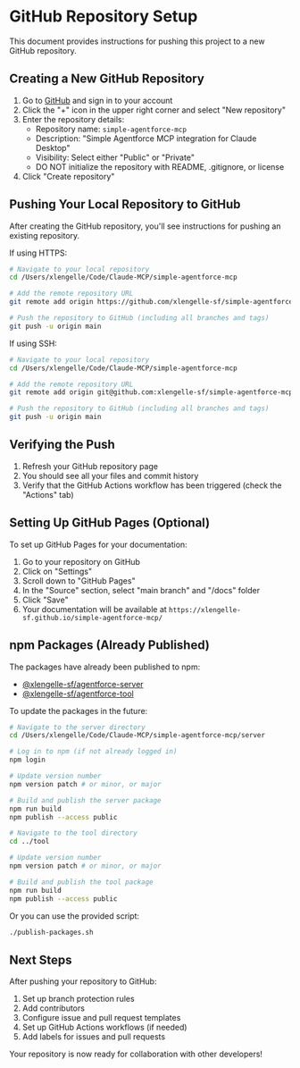# GitHub Repository Setup

This document provides instructions for pushing this project to a new GitHub repository.

## Creating a New GitHub Repository

1. Go to [GitHub](https://github.com/) and sign in to your account
2. Click the "+" icon in the upper right corner and select "New repository"
3. Enter the repository details:
   - Repository name: `simple-agentforce-mcp`
   - Description: "Simple Agentforce MCP integration for Claude Desktop"
   - Visibility: Select either "Public" or "Private"
   - DO NOT initialize the repository with README, .gitignore, or license
4. Click "Create repository"

## Pushing Your Local Repository to GitHub

After creating the GitHub repository, you'll see instructions for pushing an existing repository.

If using HTTPS:

```bash
# Navigate to your local repository
cd /Users/xlengelle/Code/Claude-MCP/simple-agentforce-mcp

# Add the remote repository URL
git remote add origin https://github.com/xlengelle-sf/simple-agentforce-mcp.git

# Push the repository to GitHub (including all branches and tags)
git push -u origin main
```

If using SSH:

```bash
# Navigate to your local repository
cd /Users/xlengelle/Code/Claude-MCP/simple-agentforce-mcp

# Add the remote repository URL
git remote add origin git@github.com:xlengelle-sf/simple-agentforce-mcp.git

# Push the repository to GitHub (including all branches and tags)
git push -u origin main
```

## Verifying the Push

1. Refresh your GitHub repository page
2. You should see all your files and commit history
3. Verify that the GitHub Actions workflow has been triggered (check the "Actions" tab)

## Setting Up GitHub Pages (Optional)

To set up GitHub Pages for your documentation:

1. Go to your repository on GitHub
2. Click on "Settings"
3. Scroll down to "GitHub Pages"
4. In the "Source" section, select "main branch" and "/docs" folder
5. Click "Save"
6. Your documentation will be available at `https://xlengelle-sf.github.io/simple-agentforce-mcp/`

## npm Packages (Already Published)

The packages have already been published to npm:

- [@xlengelle-sf/agentforce-server](https://www.npmjs.com/package/@xlengelle-sf/agentforce-server)
- [@xlengelle-sf/agentforce-tool](https://www.npmjs.com/package/@xlengelle-sf/agentforce-tool)

To update the packages in the future:

```bash
# Navigate to the server directory
cd /Users/xlengelle/Code/Claude-MCP/simple-agentforce-mcp/server

# Log in to npm (if not already logged in)
npm login

# Update version number
npm version patch # or minor, or major

# Build and publish the server package
npm run build
npm publish --access public

# Navigate to the tool directory
cd ../tool

# Update version number
npm version patch # or minor, or major

# Build and publish the tool package
npm run build
npm publish --access public
```

Or you can use the provided script:

```bash
./publish-packages.sh
```

## Next Steps

After pushing your repository to GitHub:

1. Set up branch protection rules
2. Add contributors
3. Configure issue and pull request templates
4. Set up GitHub Actions workflows (if needed)
5. Add labels for issues and pull requests

Your repository is now ready for collaboration with other developers!